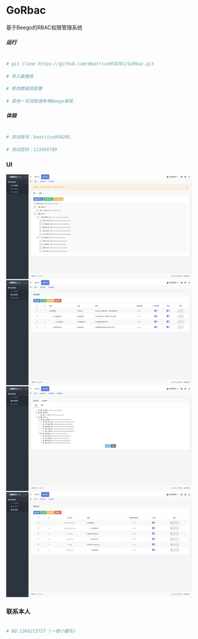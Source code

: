 # GoRbac
基于Beego的RBAC权限管理系统

##### 运行

``` bash

# git clone https://github.com/Beatrice950201/GoRbac.git

# 导入数据库

# 修改数据库配置

# 其他一切流程请参考Beego框架

```

##### 体验

``` bash

# 测试账号：beatrice950201

# 测试密码：123456789

```

### UI

![](https://github.com/Beatrice950201/GoRbac/blob/master/static/demo_image/001.png)
![](https://github.com/Beatrice950201/GoRbac/blob/master/static/demo_image/002.png)
![](https://github.com/Beatrice950201/GoRbac/blob/master/static/demo_image/003.png)
![](https://github.com/Beatrice950201/GoRbac/blob/master/static/demo_image/004.png)

### 联系本人

``` bash

# QQ:1368213727 (一根小腿毛)

```
